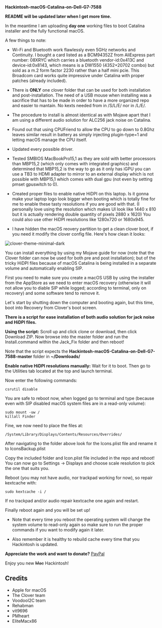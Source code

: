 **Hackintosh-macOS-Catalina-on-Dell-G7-7588**

**README will be updated later when I get more time.**


In the meantime I am uploading **day one** working files to boot Catalina installer and the fully functional macOS.

A few things to note:

* Wi-Fi and Bluetooth work flawlessly even 5GHz networks and Continuity. I bought a card listed as a BCM94352Z from AliExpress part number: 08XRYC which carries a bluetooth vendor-id:0x413C and device-id:0x8143, which means is a DW1550 (4352+20702 combo) but sold as a m.2 form factor 2230 rather than a half mini pcie. This Broadcom card works quite impressive under Catalina with proper patches (already included).

* There is **ONLY** one clover folder that can be used for both installation and post-installation. The need of a USB mouse when installing was a sacrifice that has to be made in order to have a more organized repo and easier to mantain. No kexts needed from in /S/L/E/ nor in /L/E/.

* The procedure to install is almost identical as with Mojave apart that I am using a different audio solution for ALC256 jack noise on Catalina.
* Found out that using CPUFriend to allow the CPU to go down to 0.8Ghz leaves similar result in battery as simply injecting plugin-type=1 and letting macOS manage the CPU itself.
* Updated every possible driver.
* Tested SMBIOS MacBookPro15,1 as they are sold with better processors than MBP15,2 (which only comes with integrated graphics) and determined that MBP15,2 is the way to go as it only has iGPU you can use a TB3 to HDMI adapter to mirror to an external display which is not possible with MBP15,1 which comes with dual gpu (not even by setting pmset gpuswitch to 0).
* Created proper files to enable native HiDPI on this laptop. Is it gonna make your laptop logo look bigger when booting which is totally fine for me to enable these tasty resolutions if you are good with that. (I personally love using the resolution which makes UI look like 1440 x 810 but it is actually rendering double quantity of pixels 2880 x 1620) You could also use other HiDPI resolutions like 1280x720 or 1680x945.
* I have hidden the macOS reovery partition to get a clean clover boot, if you need it modify the clover config file. Here's how clean it looks:

![clover-theme-minimal-dark](https://i.imgur.com/zGbHRCo.png)

You can install everything by using my Mojave guide for now (note that the Clover folder can now be used for both pre and post installation); but of the tricky HiDPI files because of macOS Catalina is being installed in a separate volume and automatically enabling SIP.

First you need to make sure you create a macOS USB by using the installer from the AppStore as we need to enter macOS recovery (otherwise it will not allow you to diable SIP while logged; according to terminal, only on recovery) and some software tend to remove it.

Let's start by shutting down the computer and booting again, but this time, boot into Recovery from Clover's boot screen.

**There is a script for ease installation of both audio solution for jack noise and HiDPI files.**

**Using the script:** 
Scroll up and click clone or download, then click Download ZIP. Now browse into the master folder and run the Install.command within the Jack_Fix folder and then reboot!

Note that the script expects the **Hackintosh-macOS-Catalina-on-Dell-G7-7588-master** folder in **~/Downloads/**

**Enable native HiDPI resolutions manually:**
Wait for it to boot. Then go to the Utilities tab located at the top and launch terminal. 

Now enter the following commands:

	csrutil disable
	
You are safe to reboot now, when logged go to terminal and type (because even with SIP disabled macOS system files are in a read-only volume):
	
	sudo mount -uw /
	killall Finder
	
Fine, we now need to place the files at:

	/System/Library/Displays/Contents/Resources/Overrides/

After navigating to the folder above look for the Icons.plist file and rename it to IconsBackup.plist

Copy the included folder and Icon.plist file included in the repo and reboot! You can now go to Settings -> Displays and choose scale resolution to pick the one that suits you.

Reboot (you may not have audio, nor trackpad working for now), so repair kextcache with:

	sudo kextcache -i /
	
If no trackpad and/or audio repair kextcache one again and restart.

Finally reboot again and you will be set up!

* Note that every time you reboot the operating system will change the system volume to read-only again so make sure to run the proper commands if you want to modify again it later. 

* Also remember it is healthy to rebuild cache every time that you Hackintosh is updated.

**Appreciate the work and want to donate?** [PayPal](<https://www.paypal.me/juanvasquezcastro>)


Enjoy you new ~~Mac~~ Hackintosh!

## Credits

* Apple for macOS
* The Clover team
* VoodooI2C team
* Rehabman
* vit9696
* PMheart
* EliteMacx86